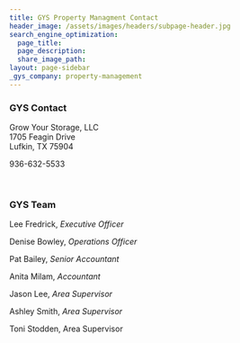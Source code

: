 ```yaml
---
title: GYS Property Managment Contact
header_image: /assets/images/headers/subpage-header.jpg
search_engine_optimization:
  page_title:
  page_description:
  share_image_path:
layout: page-sidebar
_gys_company: property-management
---
```


### GYS Contact

Grow Your Storage, LLC<br>1705 Feagin Drive<br>Lufkin, TX 75904

936-632-5533&nbsp;

&nbsp;

### GYS Team

Lee Fredrick, *Executive Officer*

Denise Bowley, *Operations Officer*

Pat Bailey, *Senior Accountant*

Anita Milam, *Accountant*

Jason Lee, *Area Supervisor*

Ashley Smith, *Area Supervisor*

Toni Stodden, Area Supervisor